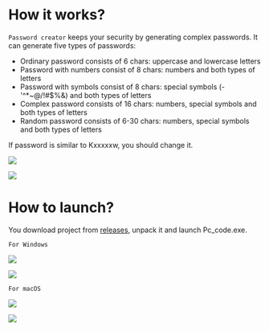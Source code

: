 # How it works?
```Password creator``` keeps your security by generating complex passwords. It can generate five types of passwords:

-	Ordinary password consists of 6 chars: uppercase and lowercase letters
-	Password with numbers consist of 8 chars: numbers and both types of letters
-	Password with symbols consist of 8 chars: special symbols (-'^*~@/!#$%&) and both types of letters
-	Complex password consists of 16 chars: numbers, special symbols and both types of letters
-	Random password consists of 6-30 chars: numbers, special symbols and both types of letters

If password is similar to Kxxxxxw, you should change it.

![]( https://github.com/ddoo5/PC/blob/documentation/photos/example1.png)

![](https://github.com/ddoo5/PC/blob/documentation/photos/example2.png)


# How to launch?
You download project from [releases]( https://github.com/ddoo5/PC/releases), unpack it and launch Pc_code.exe.

```For Windows```

![]( https://github.com/ddoo5/PC/blob/documentation/photos/path_windows1.png)

![]( https://github.com/ddoo5/PC/blob/documentation/photos/path_windows2.png)

```For macOS```

![]( https://github.com/ddoo5/PC/blob/documentation/photos/path1.png)

![]( https://github.com/ddoo5/PC/blob/documentation/photos/path2.png)
